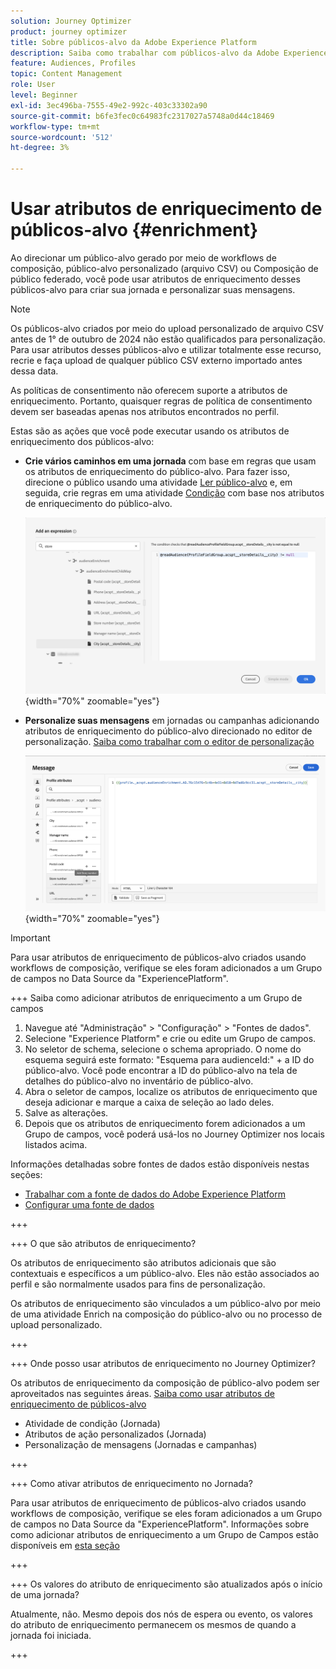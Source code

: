 ```yaml
---
solution: Journey Optimizer
product: journey optimizer
title: Sobre públicos-alvo da Adobe Experience Platform
description: Saiba como trabalhar com públicos-alvo da Adobe Experience Platform
feature: Audiences, Profiles
topic: Content Management
role: User
level: Beginner
exl-id: 3ec496ba-7555-49e2-992c-403c33302a90
source-git-commit: b6fe3fec0c64983fc2317027a5748a0d44c18469
workflow-type: tm+mt
source-wordcount: '512'
ht-degree: 3%

---
```


# Usar atributos de enriquecimento de públicos-alvo {#enrichment}

Ao direcionar um público-alvo gerado por meio de workflows de composição, público-alvo personalizado (arquivo CSV) ou Composição de público federado, você pode usar atributos de enriquecimento desses públicos-alvo para criar sua jornada e personalizar suas mensagens.

>[!NOTE]
>
>Os públicos-alvo criados por meio do upload personalizado de arquivo CSV antes de 1° de outubro de 2024 não estão qualificados para personalização. Para usar atributos desses públicos-alvo e utilizar totalmente esse recurso, recrie e faça upload de qualquer público CSV externo importado antes dessa data.
>
>As políticas de consentimento não oferecem suporte a atributos de enriquecimento. Portanto, quaisquer regras de política de consentimento devem ser baseadas apenas nos atributos encontrados no perfil.

Estas são as ações que você pode executar usando os atributos de enriquecimento dos públicos-alvo:

* **Crie vários caminhos em uma jornada** com base em regras que usam os atributos de enriquecimento do público-alvo. Para fazer isso, direcione o público usando uma atividade [Ler público-alvo](../building-journeys/read-audience.md) e, em seguida, crie regras em uma atividade [Condição](../building-journeys/condition-activity.md) com base nos atributos de enriquecimento do público-alvo.

  ![](assets/audience-enrichment-attribute-condition.png){width="70%" zoomable="yes"}

* **Personalize suas mensagens** em jornadas ou campanhas adicionando atributos de enriquecimento do público-alvo direcionado no editor de personalização. [Saiba como trabalhar com o editor de personalização](../personalization/personalization-build-expressions.md)

  ![](assets/audience-enrichment-attribute-perso.png){width="70%" zoomable="yes"}

>[!IMPORTANT]
>
>Para usar atributos de enriquecimento de públicos-alvo criados usando workflows de composição, verifique se eles foram adicionados a um Grupo de campos no Data Source da &quot;ExperiencePlatform&quot;.
>
>+++ Saiba como adicionar atributos de enriquecimento a um Grupo de campos
>
>1. Navegue até &quot;Administração&quot; > &quot;Configuração&quot; > &quot;Fontes de dados&quot;.
>1. Selecione &quot;Experience Platform&quot; e crie ou edite um Grupo de campos.
>1. No seletor de schema, selecione o schema apropriado. O nome do esquema seguirá este formato: &quot;Esquema para audienceId:&quot; + a ID do público-alvo. Você pode encontrar a ID do público-alvo na tela de detalhes do público-alvo no inventário de público-alvo.
>1. Abra o seletor de campos, localize os atributos de enriquecimento que deseja adicionar e marque a caixa de seleção ao lado deles.
>1. Salve as alterações.
>1. Depois que os atributos de enriquecimento forem adicionados a um Grupo de campos, você poderá usá-los no Journey Optimizer nos locais listados acima.
>
>Informações detalhadas sobre fontes de dados estão disponíveis nestas seções:
>
>* [Trabalhar com a fonte de dados do Adobe Experience Platform](../datasource/adobe-experience-platform-data-source.md)
>* [Configurar uma fonte de dados](../datasource/configure-data-sources.md)
>
>+++







+++ O que são atributos de enriquecimento?

Os atributos de enriquecimento são atributos adicionais que são contextuais e específicos a um público-alvo. Eles não estão associados ao perfil e são normalmente usados para fins de personalização.

Os atributos de enriquecimento são vinculados a um público-alvo por meio de uma atividade Enrich na composição do público-alvo ou no processo de upload personalizado.

+++

+++ Onde posso usar atributos de enriquecimento no Journey Optimizer?

Os atributos de enriquecimento da composição de público-alvo podem ser aproveitados nas seguintes áreas. [Saiba como usar atributos de enriquecimento de públicos-alvo](#enrichment)

* Atividade de condição (Jornada)
* Atributos de ação personalizados (Jornada)
* Personalização de mensagens (Jornadas e campanhas)

+++

+++ Como ativar atributos de enriquecimento no Jornada?

Para usar atributos de enriquecimento de públicos-alvo criados usando workflows de composição, verifique se eles foram adicionados a um Grupo de campos no Data Source da &quot;ExperiencePlatform&quot;. Informações sobre como adicionar atributos de enriquecimento a um Grupo de Campos estão disponíveis em [esta seção](#enrichment)

+++

+++ Os valores do atributo de enriquecimento são atualizados após o início de uma jornada?

Atualmente, não. Mesmo depois dos nós de espera ou evento, os valores do atributo de enriquecimento permanecem os mesmos de quando a jornada foi iniciada.

+++
